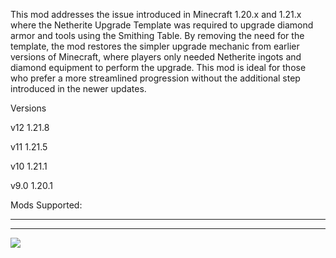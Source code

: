 




This mod addresses the issue introduced in Minecraft 1.20.x and 1.21.x where the Netherite Upgrade Template was required to upgrade diamond armor and tools using the Smithing Table. By removing the need for the template, the mod restores the simpler upgrade mechanic from earlier versions of Minecraft, where players only needed Netherite ingots and diamond equipment to perform the upgrade. This mod is ideal for those who prefer a more streamlined progression without the additional step introduced in the newer updates.



Versions

v12 1.21.8

v11 1.21.5

v10 1.21.1

v9.0 1.20.1

Mods Supported:
_______________
_______________

[![](https://media.forgecdn.net/attachments/description/1274257/description_3dac1d50-10d8-4fb7-b07e-daac5b5218ad.png)](https://clankyhosting.com/cart.php?a=view&promocode=srnadien)
